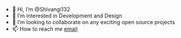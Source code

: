- 👋 Hi, I’m @Shivangi132
- 👀 I’m interested in Development and Design
- 💞️ I’m looking to collaborate on any exciting open source projects
- 📫 How to reach me [email](mailto:shivangi132gupta@gmail.com)
